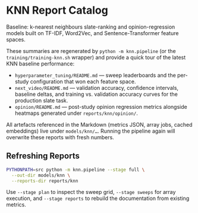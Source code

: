 # KNN Report Catalog

Baseline: k-nearest neighbours slate-ranking and opinion-regression models built on TF-IDF, Word2Vec, and Sentence-Transformer feature spaces.

These summaries are regenerated by `python -m knn.pipeline` (or the `training/training-knn.sh` wrapper) and provide a quick tour of the latest KNN baseline performance:

- `hyperparameter_tuning/README.md` &mdash; sweep leaderboards and the per-study configuration that won each feature space.
- `next_video/README.md` &mdash; validation accuracy, confidence intervals, baseline deltas, and training vs. validation accuracy curves for the production slate task.
- `opinion/README.md` &mdash; post-study opinion regression metrics alongside heatmaps generated under `reports/knn/opinion/`.

All artefacts referenced in the Markdown (metrics JSON, array jobs, cached embeddings) live under `models/knn/…`. Running the pipeline again will overwrite these reports with fresh numbers.

## Refreshing Reports

```bash
PYTHONPATH=src python -m knn.pipeline --stage full \
  --out-dir models/knn \
  --reports-dir reports/knn
```

Use `--stage plan` to inspect the sweep grid, `--stage sweeps` for array execution, and `--stage reports` to rebuild the documentation from existing metrics.

